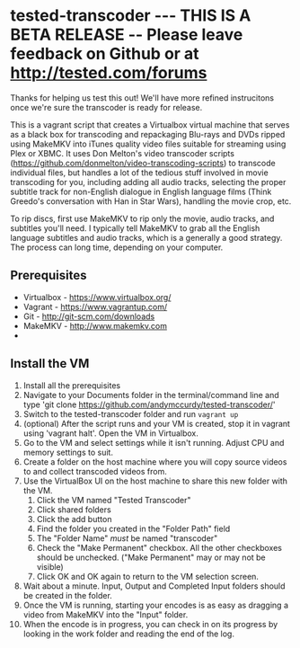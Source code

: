 # tested-transcoder   --- THIS IS A BETA RELEASE -- Please leave feedback on Github or at http://tested.com/forums

Thanks for helping us test this out! We'll have more refined instrucitons once we're sure the transcoder is ready for release.

This is a vagrant script that creates a Virtualbox virtual machine that serves as a black box for transcoding and repackaging Blu-rays and DVDs ripped using MakeMKV into iTunes quality video files suitable for streaming using Plex or XBMC. It uses Don Melton's video transcoder scripts (https://github.com/donmelton/video-transcoding-scripts) to transcode individual files, but handles a lot of the tedious stuff involved in movie transcoding for you, including adding all audio tracks, selecting the proper subtitle track for non-English dialogue in English language films (Think Greedo's conversation with Han in Star Wars), handling the movie crop, etc. 

To rip discs, first use MakeMKV to rip only the movie, audio tracks, and subtitles you'll need. I typically tell MakeMKV to grab all the English language subtitles and audio tracks, which is a generally a good strategy. The process can long time, depending on your computer. 

## Prerequisites

* Virtualbox - https://www.virtualbox.org/
* Vagrant - https://www.vagrantup.com/
* Git - http://git-scm.com/downloads
* MakeMKV - http://www.makemkv.com
* 

## Install the VM

1. Install all the prerequisites
2. Navigate to your Documents folder in the terminal/command line and type 'git clone https://github.com/andymccurdy/tested-transcoder/'
3. Switch to the tested-transcoder folder and run `vagrant up`
4. (optional) After the script runs and your VM is created, stop it in vagrant using 'vagrant halt'. Open the VM in Virtualbox. 
5. Go to the VM and select settings while it isn't running. Adjust CPU and memory settings to suit. 
6. Create a folder on the host machine where you will copy source videos to
and collect transcoded videos from. 
7. Use the VirtualBox UI on the host machine to share this new folder with the VM.
    1. Click the VM named "Tested Transcoder"
    2. Click shared folders
    3. Click the add button
    4. Find the folder you created in the "Folder Path" field
    5. The "Folder Name" *must* be named "transcoder"
    6. Check the "Make Permanent" checkbox. All the other checkboxes should be unchecked. ("Make Permanent" may or may not be visible)
    7. Click OK and OK again to return to the VM selection screen.
8. Wait about a minute. Input, Output and Completed Input folders should be created in the folder.
9. Once the VM is running, starting your encodes is as easy as dragging a video from MakeMKV into the "Input" folder.
10. When the encode is in progress, you can check in on its progress by looking in the work folder and reading the end of the log. 
